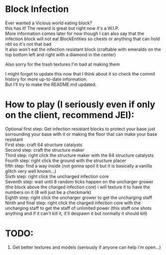 # Block Infection
Ever wanted a Vicious world eating block? \
this has it!
The reward is great but right now it's a W.I.P. \
More information comes later for now though I can also say that the infection block will not eat BlockEntities so chests or anything that can hold nbt so it's not that bad \
It also won't eat the infection resistant block (craftable with emeralds on the top bottom left and right with a diamond in the center)

Also sorry for the trash textures I'm bad at making them

I might forget to update this now that I think about it so check the commit history for more up-to-date information. \
But I'll try to make the README.md updated.

# How to play (I seriously even if only on the client, recommend JEI):
Optional first step: Get infection resistant blocks to protect your base just sorrounding your base with it or making the floor that can make your base resistant \
First step: craft 64 structure catalysts \
Second step: craft the structure maker \
Third step: right click the structure maker with the 64 structure catalysts \
Fourth step: right click the ground with the structure placer \
fifth step: find a way inside (not gonna spoil it but it is basically a vanilla glitch very well known...) \
Sixth step: right click the uncharged infection core \
Seventh step: wait until 8 random ticks happen on the uncharger grower (the block above the charged infection core) i will texture it to have the numbers on it (8 will just be a checkmark) \
Eighth step: right click the uncharger grower to get the uncharging staff \
Ninth and final step: right click the charged infection core with the uncharging staff to get the staff of unlimited power (this staff one shots anything and if it can't kill it, it'll despawn it but normally it should kill)

# TODO:
1. Get better textures and models (seriously if anyone can help i'm open...)